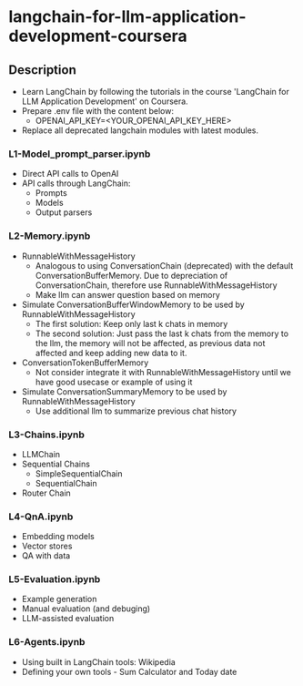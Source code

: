 # langchain-for-llm-application-development-coursera

## Description
* Learn LangChain by following the tutorials in the course 'LangChain for LLM Application Development' on Coursera.
* Prepare .env file with the content below:
  * OPENAI_API_KEY=<YOUR_OPENAI_API_KEY_HERE>
* Replace all deprecated langchain modules with latest modules.

### L1-Model_prompt_parser.ipynb
 * Direct API calls to OpenAI
 * API calls through LangChain:
   * Prompts
   * Models
   * Output parsers

### L2-Memory.ipynb
  * RunnableWithMessageHistory
    * Analogous to using ConversationChain (deprecated) with the default ConversationBufferMemory. Due to depreciation of ConversationChain, therefore use RunnableWithMessageHistory
    * Make llm can answer question based on memory
  * Simulate ConversationBufferWindowMemory to be used by RunnableWithMessageHistory
    * The first solution: Keep only last k chats in memory
    * The second solution: Just pass the last k chats from the memory to the llm, the memory will not be affected, as previous data not affected and keep adding new data to it.
  * ConversationTokenBufferMemory
    * Not consider integrate it with RunnableWithMessageHistory until we have good usecase or example of using it
  * Simulate ConversationSummaryMemory to be used by RunnableWithMessageHistory
    * Use additional llm to summarize previous chat history

### L3-Chains.ipynb
  * LLMChain
  * Sequential Chains
    * SimpleSequentialChain
    * SequentialChain
  * Router Chain

### L4-QnA.ipynb
  * Embedding models
  * Vector stores
  * QA with data

### L5-Evaluation.ipynb
  * Example generation
  * Manual evaluation (and debuging)
  * LLM-assisted evaluation

### L6-Agents.ipynb
  * Using built in LangChain tools: Wikipedia
  * Defining your own tools - Sum Calculator and Today date